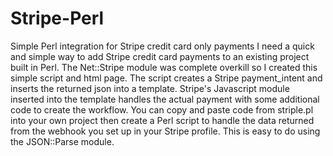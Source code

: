 # Stripe-Perl
Simple Perl integration for Stripe credit card only payments
I need a quick and simple way to add Stripe credit card payments to an existing project built in Perl. The Net::Stripe module was complete overkill so I created this simple script and html page.
The script creates a Stripe payment_intent and inserts the returned json into a template. Stripe's Javascript module inserted into the template handles the actual payment with some additional code to create the workflow.
You can copy and paste code from striple.pl into your own project then create a Perl script to handle the data returned from the webhook you set up in your Stripe profile. This is easy to do using the JSON::Parse module.
